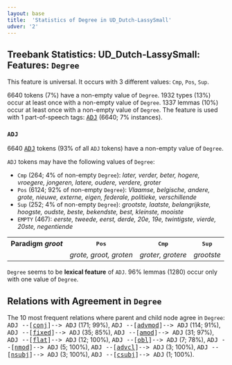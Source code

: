```yaml
---
layout: base
title:  'Statistics of Degree in UD_Dutch-LassySmall'
udver: '2'
---
```


## Treebank Statistics: UD_Dutch-LassySmall: Features: `Degree`

This feature is universal.
It occurs with 3 different values: `Cmp`, `Pos`, `Sup`.

6640 tokens (7%) have a non-empty value of `Degree`.
1932 types (13%) occur at least once with a non-empty value of `Degree`.
1337 lemmas (10%) occur at least once with a non-empty value of `Degree`.
The feature is used with 1 part-of-speech tags: <tt><a href="nl_lassysmall-pos-ADJ.html">ADJ</a></tt> (6640; 7% instances).

### `ADJ`

6640 <tt><a href="nl_lassysmall-pos-ADJ.html">ADJ</a></tt> tokens (93% of all `ADJ` tokens) have a non-empty value of `Degree`.

`ADJ` tokens may have the following values of `Degree`:

* `Cmp` (264; 4% of non-empty `Degree`): <em>later, verder, beter, hogere, vroegere, jongeren, latere, oudere, verdere, groter</em>
* `Pos` (6124; 92% of non-empty `Degree`): <em>Vlaamse, belgische, andere, grote, nieuwe, externe, eigen, federale, politieke, verschillende</em>
* `Sup` (252; 4% of non-empty `Degree`): <em>grootste, laatste, belangrijkste, hoogste, oudste, beste, bekendste, best, kleinste, mooiste</em>
* `EMPTY` (467): <em>eerste, tweede, eerst, derde, 20e, 19e, twintigste, vierde, 20ste, negentiende</em>

<table>
  <tr><th>Paradigm <i>groot</i></th><th><tt>Pos</tt></th><th><tt>Cmp</tt></th><th><tt>Sup</tt></th></tr>
  <tr><td><tt></tt></td><td><em>grote, groot, groten</em></td><td><em>groter, grotere</em></td><td><em>grootste</em></td></tr>
</table>

`Degree` seems to be **lexical feature** of `ADJ`. 96% lemmas (1280) occur only with one value of `Degree`.

## Relations with Agreement in `Degree`

The 10 most frequent relations where parent and child node agree in `Degree`:
<tt>ADJ --[<tt><a href="nl_lassysmall-dep-conj.html">conj</a></tt>]--> ADJ</tt> (171; 99%),
<tt>ADJ --[<tt><a href="nl_lassysmall-dep-advmod.html">advmod</a></tt>]--> ADJ</tt> (114; 91%),
<tt>ADJ --[<tt><a href="nl_lassysmall-dep-fixed.html">fixed</a></tt>]--> ADJ</tt> (35; 85%),
<tt>ADJ --[<tt><a href="nl_lassysmall-dep-amod.html">amod</a></tt>]--> ADJ</tt> (31; 97%),
<tt>ADJ --[<tt><a href="nl_lassysmall-dep-flat.html">flat</a></tt>]--> ADJ</tt> (12; 100%),
<tt>ADJ --[<tt><a href="nl_lassysmall-dep-obl.html">obl</a></tt>]--> ADJ</tt> (7; 78%),
<tt>ADJ --[<tt><a href="nl_lassysmall-dep-nmod.html">nmod</a></tt>]--> ADJ</tt> (5; 100%),
<tt>ADJ --[<tt><a href="nl_lassysmall-dep-advcl.html">advcl</a></tt>]--> ADJ</tt> (3; 100%),
<tt>ADJ --[<tt><a href="nl_lassysmall-dep-nsubj.html">nsubj</a></tt>]--> ADJ</tt> (3; 100%),
<tt>ADJ --[<tt><a href="nl_lassysmall-dep-csubj.html">csubj</a></tt>]--> ADJ</tt> (1; 100%).

